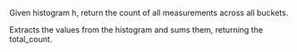 Given histogram h, return the count of all measurements across all buckets.

Extracts the values from the histogram and sums them, returning the total_count.


